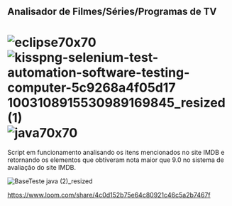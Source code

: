 ## Analisador de Filmes/Séries/Programas de TV

# ![eclipse70x70](https://user-images.githubusercontent.com/84586733/203624142-4161ead7-a3e0-4f36-b2a7-4a638dcd6ee9.png)![kisspng-selenium-test-automation-software-testing-computer-5c9268a4f05d17 1003108915530989169845_resized (1)](https://user-images.githubusercontent.com/84586733/203623384-88b13cd8-8d54-4db6-a17f-8766a1a23838.png) ![java70x70](https://user-images.githubusercontent.com/84586733/203624887-9f8b43ef-c605-4491-89a6-d3353d844754.png)





Script em funcionamento analisando os itens mencionados no site IMDB e retornando os elementos que obtiveram nota maior que 9.0 
no sistema de avaliação do site IMDB.

![BaseTeste java (2)_resized](https://user-images.githubusercontent.com/84586733/203622532-ca37e769-8e05-4f6d-a8a2-0dd3a322833e.png)



https://www.loom.com/share/4c0d152b75e64c80921c46c5a2b7467f
